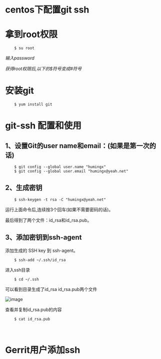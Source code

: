 centos下配置git ssh
====================================
# 拿到root权限
        $ su root
        
*输入password*

*获得root权限后,以下的$符号变成#符号*
# 安装git
        $ yum install git
# git-ssh 配置和使用
## 1、设置Git的user name和email：(如果是第一次的话)
        $ git config --global user.name "humingx"
        $ git config --global user.email "humingx@yeah.net"
## 2、生成密钥
        $ ssh-keygen -t rsa -C "humingx@yeah.net"
    
运行上面命令后,连续按3个回车(如果不需要密码的话)。

最后得到了两个文件：id_rsa和id_rsa.pub。

## 3、添加密钥到ssh-agent

添加生成的 SSH key 到 ssh-agent。

        $ ssh-add ~/.ssh/id_rsa

进入ssh目录

        $ cd ~/.ssh
        
可以看到目录生成了id_rsa  id_rsa.pub两个文件

![image](https://github.com/PPMac/test/blob/master/1.png)

查看并复制id_rsa.pub的内容

        $ cat id_rsa.pub
    
# Gerrit用户添加ssh


